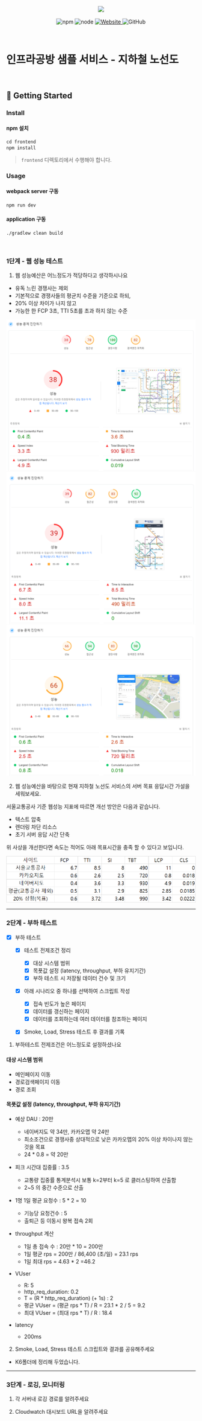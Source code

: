 <p align="center">
    <img width="200px;" src="https://raw.githubusercontent.com/woowacourse/atdd-subway-admin-frontend/master/images/main_logo.png"/>
</p>
<p align="center">
  <img alt="npm" src="https://img.shields.io/badge/npm-%3E%3D%205.5.0-blue">
  <img alt="node" src="https://img.shields.io/badge/node-%3E%3D%209.3.0-blue">
  <a href="https://edu.nextstep.camp/c/R89PYi5H" alt="nextstep atdd">
    <img alt="Website" src="https://img.shields.io/website?url=https%3A%2F%2Fedu.nextstep.camp%2Fc%2FR89PYi5H">
  </a>
  <img alt="GitHub" src="https://img.shields.io/github/license/next-step/atdd-subway-service">
</p>

<br>

# 인프라공방 샘플 서비스 - 지하철 노선도

<br>

## 🚀 Getting Started

### Install
#### npm 설치
```
cd frontend
npm install
```
> `frontend` 디렉토리에서 수행해야 합니다.

### Usage
#### webpack server 구동
```
npm run dev
```
#### application 구동
```
./gradlew clean build
```
<br>


### 1단계 - 웹 성능 테스트
1. 웹 성능예산은 어느정도가 적당하다고 생각하시나요

- 유독 느린 경쟁사는 제외
- 기본적으로 경쟁사들의 평균치 수준을 기준으로 하되,
- 20% 이상 차이가 나지 않고
- 가능한 한 FCP 3초, TTI 5초를 초과 하지 않는 수준

![네이버지도](src/main/resources/static/images/네이버지도_성능예산.png)
![서울교통공사](src/main/resources/static/images/서울교통공사_성능예산.png)
![카카오맵](src/main/resources/static/images/카카오맵_성능예산.png)

2. 웹 성능예산을 바탕으로 현재 지하철 노선도 서비스의 서버 목표 응답시간 가설을 세워보세요.

서울교통공사 기준 웹성능 지표에 따르면 개선 방안은 다음과 같습니다.

- 텍스트 압축
- 렌더링 차단 리소스
- 초기 서버 응답 시간 단축

위 사상을 개선한다면 속도는 적어도 아래 목표시간을 충족 할 수 있다고 보입니다.

![성능목표](src/main/resources/static/images/성능목표.png)

---

### 2단계 - 부하 테스트 

- [X] 부하 테스트
    - [X] 테스트 전제조건 정리
        - [X] 대상 시스템 범위
        - [X] 목푯값 설정 (latency, throughput, 부하 유지기간)
        - [X] 부하 테스트 시 저장될 데이터 건수 및 크기
    - [X] 아래 시나리오 중 하나를 선택하여 스크립트 작성
        - [X] 접속 빈도가 높은 페이지
        - [X] 데이터를 갱신하는 페이지
        - [X] 데이터를 조회하는데 여러 데이터를 참조하는 페이지
    - [X] Smoke, Load, Stress 테스트 후 결과를 기록


1. 부하테스트 전제조건은 어느정도로 설정하셨나요

#### 대상 시스템 범위
- 메인페이지 이동
- 경로검색페이지 이동
- 경로 조회

#### 목푯값 설정 (latency, throughput, 부하 유지기간)

- 예상 DAU : 20만 
  - 네이버지도 약 34만, 카카오맵 약 24만
  - 최소조건으로 경쟁사중 상대적으로 낮은 카카오맵의 20% 이상 차이나지 않는 것을 목표
  - 24 * 0.8 = 약 20만
- 피크 시간대 집중률 : 3.5
  - 교통량 집중률 통계분석시 보통 k=2부터 k=5 로 클러스팅하여 산출함
  - 2~5 의 중간 수준으로 산출
- 1명 1일 평균 요청수 : 5 * 2 = 10
  - 기능당 요청건수 : 5 
  - 출퇴근 등 이동시 왕복 접속 2회
- throughput 계산
  - 1일 총 접속 수 : 20만 * 10 = 200만
  - 1일 평균 rps = 200만 / 86,400 (초/일) = 23.1 rps
  - 1일 최대 rps = 4.63 * 2 =46.2

- VUser
    - R: 5
    - http_req_duration: 0.2
    - T = (R * http_req_duration) (+ 1s) : 2
    - 평균 VUser = (평균 rps * T) / R = 23.1 * 2 / 5 = 9.2
    - 최대 VUser = (최대 rps * T) / R : 18.4
- latency
    - 200ms

2. Smoke, Load, Stress 테스트 스크립트와 결과를 공유해주세요

- K6폴더에 정리해 두었습니다.
---

### 3단계 - 로깅, 모니터링
1. 각 서버내 로깅 경로를 알려주세요

2. Cloudwatch 대시보드 URL을 알려주세요
